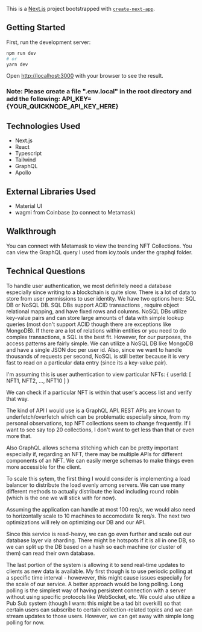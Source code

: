 This is a [Next.js](https://nextjs.org/) project bootstrapped with [`create-next-app`](https://github.com/vercel/next.js/tree/canary/packages/create-next-app).

## Getting Started

First, run the development server:

```bash
npm run dev
# or
yarn dev
```

Open [http://localhost:3000](http://localhost:3000) with your browser to see the result.

### Note: Please create a file ".env.local" in the root directory and add the following: API_KEY={YOUR_QUICKNODE_API_KEY_HERE} 

## Technologies Used
- Next.js
- React
- Typescript
- Tailwind
- GraphQL
- Apollo

## External Libraries Used
- Material UI
- wagmi from Coinbase (to connect to Metamask)

## Walkthrough
You can connect with Metamask to view the trending NFT Collections. You can view the GraphQL query I used from icy.tools under the graphql folder. 

## Technical Questions
To handle user authentication, we most definitely need a database especially since writing to a blockchain is quite slow. There is a lot of data to store from user permissions to user identity. We have two options here: SQL DB or NoSQL DB. SQL DBs support ACID transactions , require object relational mapping, and have fixed rows and columns. NoSQL DBs utilize key-value pairs and can store large amounts of data with simple lookup queries (most don't support ACID though there are exceptions like MongoDB).
If there are a lot of relations within entities or you need to do complex transactions, a SQL is the best fit. However, for our purposes, the access patterns are fairly simple. We can utilize a NoSQL DB like MongoDB and have a single JSON doc per user id.  Also, since we want to handle thousands of requests per second, NoSQL is still better because it is very fast to read on a particular data entry (since its a key-value pair).

I'm assuming this is user authentication to view particular NFTs:
{
    userId:
        [
            NFT1,
            NFT2,
            ...,
            NFT10
        ]
}

We can check if a particular NFT is within that user's access list and verify that way. 

The kind of API I would use is a GraphQL API. REST APIs are known to underfetch/overfetch which can be problematic especially since, from my personal observations, top NFT collections seem to change frequently. If I want to see say top 20 collections, I don't want to get less than that or even more that. 

Also GraphQL allows schema stitching which can be pretty important especially if, regarding an NFT, there may be multiple APIs for different components of an NFT. We can easily merge schemas to make things even more accessible for the client. 

To scale this sytem, the first thing I would consider is implementing a load balancer to distribute the load evenly among servers. We can use many different methods to actually distribute the load including round robin (which is the one we will stick with for now).

Assuming the application can handle at most 100 req/s, we would also need to horizontally scale to 10 machines to accomodate 1k req/s. 
The next two optimizations will rely on optimizing our DB and our API. 

Since this service is read-heavy, we can go even further and scale out our database layer via sharding. There might be hotspots if it is all in one DB, so we can split up the DB based on a hash so each machine (or cluster of them) can read their own database. 

The last portion of the system is allowing it to send real-time updates to clients as new data is available. My first though is to use periodic polling at a specific time interval - howevever, this might cause issues especially for the scale of our service. A better approach would be long polling. Long polling is the simplest way of having persistent connection with a server without using specific protocols like WebSocket, etc. We could also utilize a Pub Sub system (though I warn: this might be a tad bit overkill) so that certain users can subscribe to certain collection-related topics and we can stream updates to those users. However, we can get away with simple long polling for now.





